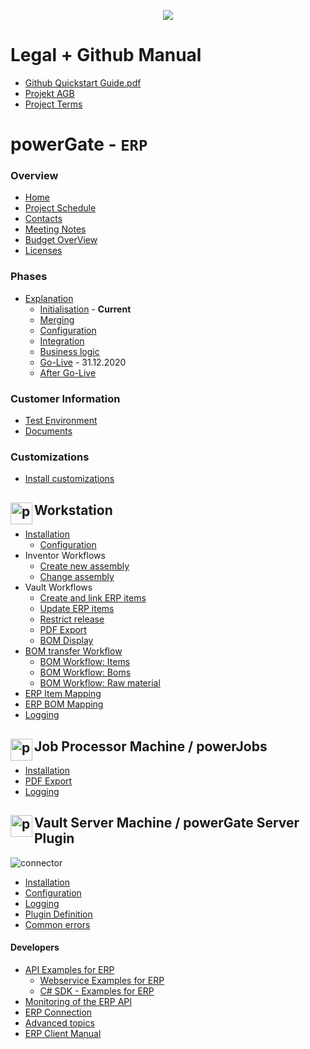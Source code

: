 <p align="center">
<img src="https://user-images.githubusercontent.com/36075173/47220092-12a0cb80-d3b1-11e8-85e2-0f2b17470517.png" align="middle" /> 
</p>

# Legal + Github Manual

- [Github Quickstart Guide.pdf](https://github.com/coolOrangeLabs/powerGateTemplate/files/5964515/Github.Quickstart.Guide.pdf)
- [Projekt AGB](https://www.coolorange.com/legal/DE/AGB_Softwareprojekte.pdf)
- [Project Terms](https://www.coolorange.com/legal/IT/Terms_and_conditions_for_software_projects.pdf)

# powerGate - `ERP`

### Overview

- [Home](./home.md)
- [Project Schedule](./projectschedule.md)
- [Contacts](./contacts.md)
- [Meeting Notes](./meetingnotes.md)
- [Budget OverView](./projectbudget.md)
- [Licenses](./licenses.md)

### Phases

+ [Explanation](./phases-explanation.md)
  + [Initialisation](./Initialisation-Phase.md) - **Current**
  + [Merging](./merging-phase.md)
  + [Configuration](./configuration-phase.md)
  + [Integration](./integration-phase.md)
  + [Business logic](./business-logic-phase.md)
  + [Go-Live](./GoLive-Phase.md) - 31.12.2020
  + [After Go-Live](./after-golive-phase.md)

### Customer Information

+ [Test Environment](./testenvironment.md)
+ [Documents](./documents.md)

### Customizations
+ [Install customizations](./install-customizations.md)

<img src="https://user-images.githubusercontent.com/36075173/48217750-8159bf00-e388-11e8-88c5-7571ccbdb187.png" height="35" width="35" alt="powerGateServer Logo" align="left"> Workstation
------------------

+ [Installation](./client-installation.md)
  + [Configuration](./client-configuration.md)
+ Inventor Workflows
  + [Create new assembly](./inventor-create-assembly.md)
  + [Change assembly](./inventor-change-assembly.md)
+ Vault Workflows
  + [Create and link ERP items](./vault-create.md)
  + [Update ERP items](./vault-update.md)
  + [Restrict release](./powerevents-restrictions.md)
  + [PDF Export](./pdf-export.md)
  + [BOM Display](./bom-display.md)
+ [BOM transfer Workflow](./bom-workflow.md)
  + [BOM Workflow: Items](./bom-workflow-items.md)
  + [BOM Workflow: Boms](./bom-workflow-boms.md)
  + [BOM Workflow: Raw material](./bom-workflow-raw-materials.md)
+ [ERP Item Mapping](./erp-item-mapping.md)
+ [ERP BOM Mapping](./erp-bom-mapping.md)
+ [Logging](./client-logging.md)

<img src="https://user-images.githubusercontent.com/36075173/46519891-55738700-c87a-11e8-942e-04c7412ae5e0.png" height="35" width="35" alt="powerGateServer Logo" align="left">Job Processor Machine / powerJobs
------------------

+ [Installation](./jobs-installation.md)
+ [PDF Export](./pdf-export.md)
+ [Logging](./jobs-logging.md)

<img src="https://user-images.githubusercontent.com/36075173/46519891-55738700-c87a-11e8-942e-04c7412ae5e0.png" height="35" width="35" alt="powerGateServer Logo" align="left"> Vault Server Machine / powerGate Server Plugin
------------------

![connector](https://user-images.githubusercontent.com/36075173/46526345-47c7fc80-c88e-11e8-8f7b-855b88f2af06.png)

+ [Installation](./plugin-installation.md)
+ [Configuration](./plugin-configuration.md)
+ [Logging](./server-logging.md)
+ [Plugin Definition](./plugin-definition.md)
+ [Common errors](./common-errors.md)

#### Developers

+ [API Examples for ERP](./api-examples-for-erp.md)
  + [Webservice Examples for ERP](./webservice-api-example.md)
  + [C# SDK  -  Examples for ERP](./c#-sdk-api-example.md)
+ [Monitoring of the ERP API ](./monitoring-erp-api.md)
+ [ERP Connection](./erp-connection.md)
+ [Advanced topics](./advanced-topics.md)
+ [ERP Client Manual](./erp-client.md)
  
  
